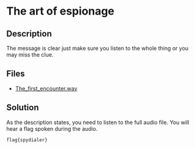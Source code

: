 # The art of espionage

## Description

The message is clear just make sure you listen to the whole thing or you may miss the clue. 

## Files

* [The_first_encounter.wav](<files/The_first_encounter.wav>)

## Solution

As the description states, you need to listen to the full audio file. You will hear a flag spoken during the audio. 

```
flag{spydialer}
```



